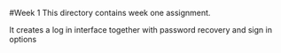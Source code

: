 #Week 1
This directory contains week one assignment.

It creates a log in interface together with password recovery and sign in options